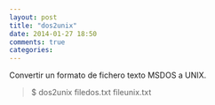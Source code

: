 ```yaml
---
layout: post
title: "dos2unix"
date: 2014-01-27 18:50
comments: true
categories: 
---
```

Convertir un formato de fichero texto MSDOS a UNIX.

>$ dos2unix filedos.txt fileunix.txt

